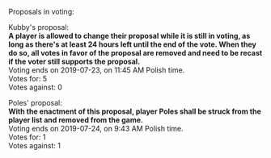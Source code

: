 Proposals in voting:  

Kubby's proposal:  
**A player is allowed to change their proposal while it is still in voting, as long as there's at least 24 hours left until the end of the vote. When they do so, all votes in favor of the proposal are removed and need to be recast if the voter still supports the proposal.**  
Voting ends on 2019-07-23, on 11:45 AM Polish time.  
Votes for: 5  
Votes against: 0

Poles' proposal:  
**With the enactment of this proposal, player Poles shall be struck from the player list and removed from the game.**  
Voting ends on 2019-07-24, on 9:43 AM Polish time.  
Votes for: 1  
Votes against: 1
